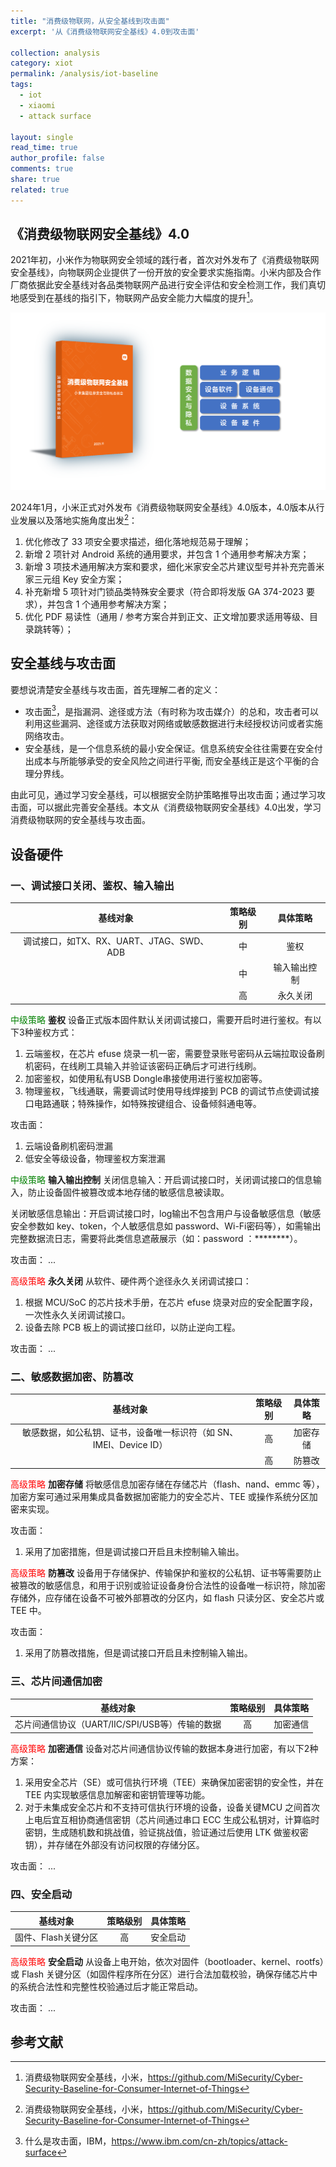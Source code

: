 ```yaml
---
title: "消费级物联网，从安全基线到攻击面"
excerpt: '从《消费级物联网安全基线》4.0到攻击面'

collection: analysis
category: xiot
permalink: /analysis/iot-baseline
tags: 
  - iot
  - xiaomi
  - attack surface

layout: single
read_time: true
author_profile: false
comments: true
share: true
related: true
---
```


## 《消费级物联网安全基线》4.0

2021年初，小米作为物联网安全领域的践行者，首次对外发布了《消费级物联网安全基线》，向物联网企业提供了一份开放的安全要求实施指南。小米内部及合作厂商依据此安全基线对各品类物联网产品进行安全评估和安全检测工作，我们真切地感受到在基线的指引下，物联网产品安全能力大幅度的提升[^1]。

![](../images/analysis/xiaomi/iot_baseline_cover.png)

2024年1月，小米正式对外发布《消费级物联网安全基线》4.0版本，4.0版本从行业发展以及落地实施角度出发[^1]：
1. 优化修改了 33 项安全要求描述，细化落地规范易于理解；
2. 新增 2 项针对 Android 系统的通用要求，并包含 1 个通用参考解决方案；
3. 新增 3 项技术通用解决方案和要求，细化米家安全芯片建议型号并补充完善米家三元组 Key 安全方案；
4. 补充新增 5 项针对门锁品类特殊安全要求（符合即将发版 GA 374-2023 要求），并包含 1 个通用参考解决方案；
5. 优化 PDF 易读性（通用 / 参考方案合并到正文、正文增加要求适用等级、目录跳转等）；

## 安全基线与攻击面

要想说清楚安全基线与攻击面，首先理解二者的定义：
- 攻击面[^2]，是指漏洞、途径或方法（有时称为攻击媒介）的总和，攻击者可以利用这些漏洞、途径或方法获取对网络或敏感数据进行未经授权访问或者实施网络攻击。
- 安全基线，是一个信息系统的最小安全保证。信息系统安全往往需要在安全付出成本与所能够承受的安全风险之间进行平衡, 而安全基线正是这个平衡的合理分界线。

由此可见，通过学习安全基线，可以根据安全防护策略推导出攻击面；通过学习攻击面，可以据此完善安全基线。本文从《消费级物联网安全基线》4.0出发，学习消费级物联网的安全基线与攻击面。

## 设备硬件

### 一、调试接口关闭、鉴权、输入输出

| 基线对象 | 策略级别 | 具体策略 |
| :-: | :-: | :-: |
| 调试接口，如TX、RX、UART、JTAG、SWD、ADB | 中 | 鉴权 |
| | 中 | 输入输出控制 |
| | 高 | 永久关闭 |

<font color=Green>中级策略</font> **鉴权**
设备正式版本固件默认关闭调试接口，需要开启时进行鉴权。有以下3种鉴权方式：
1. 云端鉴权，在芯片 efuse 烧录一机一密，需要登录账号密码从云端拉取设备刷机密码，在线刷工具输入并验证该密码正确后才可进行线刷。
2. 加密鉴权，如使用私有USB Dongle串接使用进行鉴权加密等。
3. 物理鉴权，飞线通联，需要调试时使用导线焊接到 PCB 的调试节点使调试接口电路通联；特殊操作，如特殊按键组合、设备倾斜通电等。

攻击面：
1. 云端设备刷机密码泄漏
2. 低安全等级设备，物理鉴权方案泄漏

<font color=Green>中级策略</font> **输入输出控制**
关闭信息输入：开启调试接口时，关闭调试接口的信息输入，防止设备固件被篡改或本地存储的敏感信息被读取。

关闭敏感信息输出：开启调试接口时，log输出不包含用户与设备敏感信息（敏感安全参数如 key、token，个人敏感信息如 password、Wi-Fi密码等），如需输出完整数据流日志，需要将此类信息遮蔽展示（如：password ：********）。

攻击面：
...

<font color=Red>高级策略</font> **永久关闭**
从软件、硬件两个途径永久关闭调试接口：
1. 根据 MCU/SoC 的芯片技术手册，在芯片 efuse 烧录对应的安全配置字段，一次性永久关闭调试接口。
2. 设备去除 PCB 板上的调试接口丝印，以防止逆向工程。

攻击面：
...

### 二、敏感数据加密、防篡改

| 基线对象 | 策略级别 | 具体策略 |
| :-: | :-: | :-: |
| 敏感数据，如公私钥、证书，设备唯一标识符（如 SN、IMEI、Device ID） | 高 | 加密存储 |
| | 高 | 防篡改 |

<font color=Red>高级策略</font> **加密存储**
将敏感信息加密存储在存储芯片（flash、nand、emmc 等），加密方案可通过采用集成具备数据加密能力的安全芯片、TEE 或操作系统分区加密来实现。

攻击面：
1. 采用了加密措施，但是调试接口开启且未控制输入输出。

<font color=Red>高级策略</font> **防篡改**
设备用于存储保护、传输保护和鉴权的公私钥、证书等需要防止被篡改的敏感信息，和用于识别或验证设备身份合法性的设备唯一标识符，除加密存储外，应存储在设备不可被外部篡改的分区内，如 flash 只读分区、安全芯片或 TEE 中。


攻击面：
1. 采用了防篡改措施，但是调试接口开启且未控制输入输出。

### 三、芯片间通信加密

| 基线对象 | 策略级别 | 具体策略 |
| :-: | :-: | :-: |
| 芯片间通信协议（UART/IIC/SPI/USB等）传输的数据 | 高 | 加密通信 |

<font color=Red>高级策略</font> **加密通信**
设备对芯片间通信协议传输的数据本身进行加密，有以下2种方案：
1. 采用安全芯片（SE）或可信执行环境（TEE）来确保加密密钥的安全性，并在 TEE 内实现敏感信息加解密和密钥管理等功能。
2. 对于未集成安全芯片和不支持可信执行环境的设备，设备关键MCU 之间首次上电后宜互相协商通信密钥（芯片间通过串口 ECC 生成公私钥对，计算临时密钥，生成随机数和挑战值，验证挑战值，验证通过后使用 LTK 做鉴权密钥），并存储在外部没有访问权限的存储分区。

攻击面：
...

### 四、安全启动

| 基线对象 | 策略级别 | 具体策略 |
| :-: | :-: | :-: |
| 固件、Flash关键分区 | 高 | 安全启动 |

<font color=Red>高级策略</font> **安全启动**
从设备上电开始，依次对固件（bootloader、kernel、rootfs）或 Flash 关键分区（如固件程序所在分区）进行合法加载校验，确保存储芯片中的系统合法性和完整性校验通过后才能正常启动。

攻击面：
...

## 参考文献
[^1]:消费级物联网安全基线，小米，https://github.com/MiSecurity/Cyber-Security-Baseline-for-Consumer-Internet-of-Things
[^2]:什么是攻击面，IBM，https://www.ibm.com/cn-zh/topics/attack-surface

